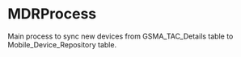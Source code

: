 # MDRProcess

Main process to sync new devices from GSMA_TAC_Details table to Mobile_Device_Repository table.
